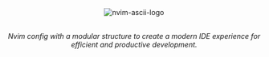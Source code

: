 <div align="center">
   <img src="https://github.com/user-attachments/assets/a598a61e-6934-4a4a-9108-ab8cbf4f8d87" alt="nvim-ascii-logo" />
</div>
<br />
 <p align="center">
    <em>Nvim config with a modular structure to create a modern IDE experience for efficient and productive development.</em>
 </p>

<br />
